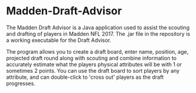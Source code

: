 # Madden-Draft-Advisor

The Madden Draft Advisor is a Java application used to assist the scouting and drafting of players in Madden NFL 2017. The .jar file in the repository is a working executable for the Draft Advisor.

The program allows you to create a draft board, enter name, position, age, projected draft round along with scouting and combine information to accurately estimate what the players physical attributes will be with 1 or sometimes 2 points. You can use the draft board to sort players by any attribute, and can double-click to 'cross out' players as the draft progresses.
